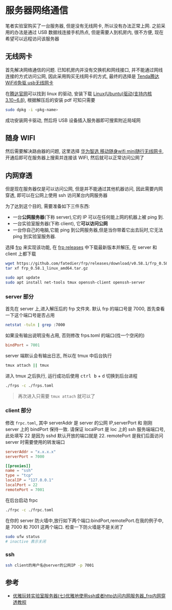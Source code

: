 
# 服务器网络通信

笔者实验室购买了一台服务器, 但是没有无线网卡, 所以没有办法正常上网. 之前采用的办法是通过 USB 数据线连接手机热点, 但是需要人到机房内, 很不方便, 现在希望可以远程访问该服务器

## 无线网卡

首先解决网络通信的问题. 已知机房内并没有交换机和网线接口, 并不能通过网线连接的方式访问公网, 因此采用购买无线网卡的方式, 最终的选择是 [Tenda腾达 WiFi6免驱 usb无线网卡](https://item.jd.com/100054970380.html)

在[腾达官网](https://www.tenda.com.cn/download/)可以找到 linux 的驱动, 安装下载 [Linux(Ubuntu)驱动(支持内核3.10~6.8)](https://www.tenda.com.cn/download/detail-3930.html), 根据解压后的安装 pdf 可知只需要

```bash
sudo dpkg -i <pkg-name>
```

成功安装网卡驱动, 然后将 USB 设备插入服务器即可搜索附近局域网

## 随身 WIFI

然后需要解决路由器的问题, 这里选择 [华为智选 移动随身wifi mini随行无线网卡](https://item.jd.com/100067261054.html#crumb-wrap), 开通后即可在服务器上搜索并连接该 WIFI, 然后就可以正常访问公网了

## 内网穿透

但是现在服务器仅是可以访问公网, 但是并不能通过其他机器访问, 因此需要内网穿透, 即可以在公网上使用 ssh 访问某台内网服务器

为了达到这个目的, 需要准备如下三件东西:

- 一台**公网服务器**(下称 server),它的 IP 可以在任何能上网的机器上被 ping 到.
- 一台实验室服务器(下称 client), 它**可以访问公网**
- 一台你自己的电脑,它能 ping 到公网服务器,但是当你带着它出去玩时,它无法 ping 到实验室服务器.

选择 [frp](https://github.com/fatedier/frp) 来实现该功能, 在 [frp releases](https://github.com/fatedier/frp/releases) 中下载最新版本并解压, 在 server 和 client 上都下载

```bash
wget https://github.com/fatedier/frp/releases/download/v0.58.1/frp_0.58.1_linux_amd64.tar.gz
tar xf frp_0.58.1_linux_amd64.tar.gz
```

```bash
sudo apt update
sudo apt install net-tools tmux openssh-client openssh-server
```

### server 部分

首先在 server 上,进入解压后的 frp 文件夹. 默认 frp 的端口号是 7000, 首先查看一下这个端口号是否占用

```bash
netstat -tuln | grep :7000
```

如果没有输出说明没有占用, 否则修改 frps.toml 的端口(找一个空闲的)

```toml
bindPort = 7001
```

server 端默认会有输出日志, 所以在 tmux 中后台执行

```bash
tmux attach || tmux
```

进入 tmux 之后执行, 运行成功后使用 <kbd>ctrl b</kbd> + <kbd>d</kbd> 切换到后台进程

```bash
./frps -c ./frps.toml
```

> 再次进入只需要 `tmux attach` 就可以了

### client 部分

修改 `frpc.toml`, 其中 serverAddr 是 server 的公网 IP,serverPort 和 刚刚 server 上的 bindPort 保持一致.
请保证 localPort 是 loc 上的 ssh 服务端端口号,此处填写 22 是因为 sshd 默认开放的端口就是 22. remotePort 是我们后面访问 server 时需要使用的转发端口

```toml
serverAddr = "x.x.x.x"
serverPort = 7000

[[proxies]]
name = "ssh"
type = "tcp"
localIP = "127.0.0.1"
localPort = 22
remotePort = 7001
```

在后台启动 frpc

```bash
./frpc -c ./frpc.toml
```

在你的 server 防火墙中,放行如下两个端口:bindPort,remotePort.在我的例子中,是 7000 和 7001 这两个端口. 检查一下防火墙是不是关闭了

```bash
sudo ufw status
# inactive 表示关闭
```

### ssh

```bash
ssh client的用户名@server的公网IP -p 7001
```

## 参考

- [优雅玩转实验室服务器(七)优雅地使用ssh或者http访问内网服务器_frp内网穿透教程](https://zhuanlan.zhihu.com/p/688161704)